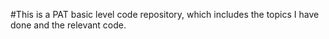 #This is a PAT basic level code repository, which includes the topics I have done and the relevant code.
